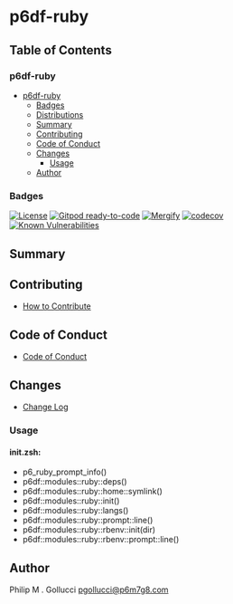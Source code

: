 # p6df-ruby

## Table of Contents


### p6df-ruby
- [p6df-ruby](#p6df-ruby)
  - [Badges](#badges)
  - [Distributions](#distributions)
  - [Summary](#summary)
  - [Contributing](#contributing)
  - [Code of Conduct](#code-of-conduct)
  - [Changes](#changes)
    - [Usage](#usage)
  - [Author](#author)

### Badges

[![License](https://img.shields.io/badge/License-Apache%202.0-yellowgreen.svg)](https://opensource.org/licenses/Apache-2.0)
[![Gitpod ready-to-code](https://img.shields.io/badge/Gitpod-ready--to--code-blue?logo=gitpod)](https://gitpod.io/#https://github.com/p6m7g8/p6df-ruby)
[![Mergify](https://img.shields.io/endpoint.svg?url=https://gh.mergify.io/badges/p6m7g8/p6df-ruby/&style=flat)](https://mergify.io)
[![codecov](https://codecov.io/gh/p6m7g8/p6df-ruby/branch/master/graph/badge.svg?token=14Yj1fZbew)](https://codecov.io/gh/p6m7g8/p6df-ruby)
[![Known Vulnerabilities](https://snyk.io/test/github/p6m7g8/p6df-ruby/badge.svg?targetFile=package.json)](https://snyk.io/test/github/p6m7g8/p6df-ruby?targetFile=package.json)

## Summary

## Contributing

- [How to Contribute](CONTRIBUTING.md)

## Code of Conduct

- [Code of Conduct](CODE_OF_CONDUCT.md)

## Changes

- [Change Log](CHANGELOG.md)

### Usage

#### init.zsh:

- p6_ruby_prompt_info()
- p6df::modules::ruby::deps()
- p6df::modules::ruby::home::symlink()
- p6df::modules::ruby::init()
- p6df::modules::ruby::langs()
- p6df::modules::ruby::prompt::line()
- p6df::modules::ruby::rbenv::init(dir)
- p6df::modules::ruby::rbenv::prompt::line()


## Author

Philip M . Gollucci <pgollucci@p6m7g8.com>

